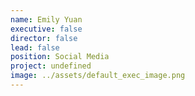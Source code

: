 ```yaml
---
name: Emily Yuan
executive: false
director: false
lead: false
position: Social Media
project: undefined
image: ../assets/default_exec_image.png
---
```

